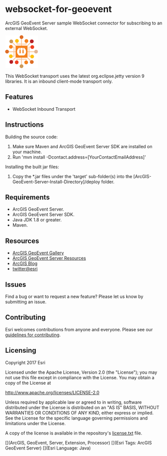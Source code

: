 # websocket-for-geoevent

ArcGIS GeoEvent Server sample WebSocket connector for subscribing to an external WebSocket.

![App](websocket-for-geoevent.png?raw=true)

This WebSocket transport uses the latest org.eclipse.jetty version 9 libraries. It is an inbound client-mode transport only.

## Features
* WebSocket Inbound Transport

## Instructions

Building the source code:

1. Make sure Maven and ArcGIS GeoEvent Server SDK are installed on your machine.
2. Run 'mvn install -Dcontact.address=[YourContactEmailAddress]'

Installing the built jar files:

1. Copy the *.jar files under the 'target' sub-folder(s) into the [ArcGIS-GeoEvent-Server-Install-Directory]/deploy folder.

## Requirements

* ArcGIS GeoEvent Server.
* ArcGIS GeoEvent Server SDK.
* Java JDK 1.8 or greater.
* Maven.

## Resources

* [ArcGIS GeoEvent Gallery](http://links.esri.com/geoevent-gallery)
* [ArcGIS GeoEvent Server Resources](http://links.esri.com/geoevent)
* [ArcGIS Blog](http://blogs.esri.com/esri/arcgis/)
* [twitter@esri](http://twitter.com/esri)

## Issues

Find a bug or want to request a new feature?  Please let us know by submitting an issue.

## Contributing

Esri welcomes contributions from anyone and everyone. Please see our [guidelines for contributing](https://github.com/esri/contributing).

## Licensing
Copyright 2017 Esri

Licensed under the Apache License, Version 2.0 (the "License");
you may not use this file except in compliance with the License.
You may obtain a copy of the License at

   http://www.apache.org/licenses/LICENSE-2.0

Unless required by applicable law or agreed to in writing, software
distributed under the License is distributed on an "AS IS" BASIS,
WITHOUT WARRANTIES OR CONDITIONS OF ANY KIND, either express or implied.
See the License for the specific language governing permissions and
limitations under the License.

A copy of the license is available in the repository's [license.txt](license.txt?raw=true) file.

[](ArcGIS, GeoEvent, Server, Extension, Processor)
[](Esri Tags: ArcGIS GeoEvent Server)
[](Esri Language: Java)
